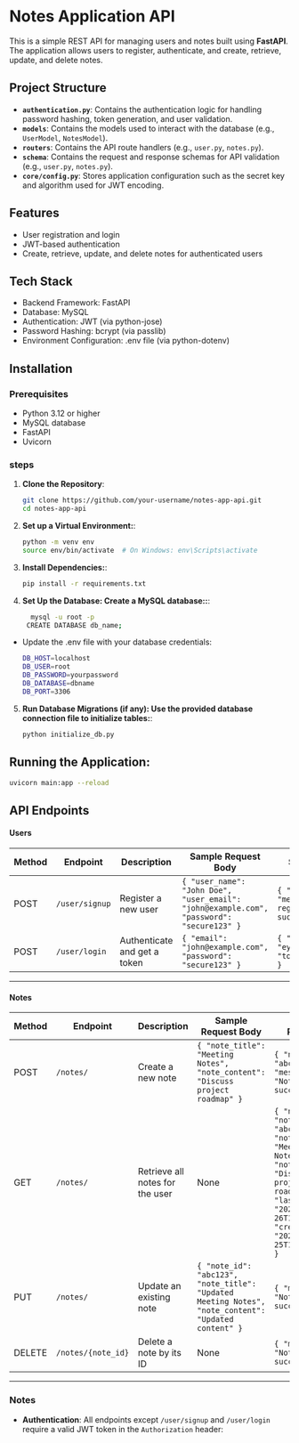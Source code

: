 # Notes Application API

This is a simple REST API for managing users and notes built using **FastAPI**. The application allows users to register, authenticate, and create, retrieve, update, and delete notes.

## Project Structure

- **`authentication.py`**: Contains the authentication logic for handling password hashing, token generation, and user validation.
- **`models`**: Contains the models used to interact with the database (e.g., `UserModel`, `NotesModel`).
- **`routers`**: Contains the API route handlers (e.g., `user.py`, `notes.py`).
- **`schema`**: Contains the request and response schemas for API validation (e.g., `user.py`, `notes.py`).
- **`core/config.py`**: Stores application configuration such as the secret key and algorithm used for JWT encoding.

## Features

- User registration and login
- JWT-based authentication
- Create, retrieve, update, and delete notes for authenticated users

## Tech Stack

- Backend Framework: FastAPI
- Database: MySQL
- Authentication: JWT (via python-jose)
- Password Hashing: bcrypt (via passlib)
- Environment Configuration: .env file (via python-dotenv)

## Installation

### Prerequisites

- Python 3.12 or higher
- MySQL database
- FastAPI
- Uvicorn

### steps

1. **Clone the Repository**:

   ```bash
   git clone https://github.com/your-username/notes-app-api.git
   cd notes-app-api

   ```

2. **Set up a Virtual Environment:**:

   ```bash
   python -m venv env
   source env/bin/activate  # On Windows: env\Scripts\activate

   ```

3. **Install Dependencies:**:

   ```bash
   pip install -r requirements.txt

   ```

4. **Set Up the Database: Create a MySQL database::**:

   ```bash
     mysql -u root -p
    CREATE DATABASE db_name;
   ```

- Update the .env file with your database credentials:

  ```bash
  DB_HOST=localhost
  DB_USER=root
  DB_PASSWORD=yourpassword
  DB_DATABASE=dbname
  DB_PORT=3306
  ```

5. **Run Database Migrations (if any): Use the provided database connection file to initialize tables:**:

   ```bash
   python initialize_db.py


   ```

## Running the Application:

```bash
uvicorn main:app --reload

```



## API Endpoints

#### Users
| Method | Endpoint       | Description                   | Sample Request Body                      | Sample Response                                      |
|--------|----------------|-------------------------------|------------------------------------------|-----------------------------------------------------|
| POST   | `/user/signup` | Register a new user           | `{ "user_name": "John Doe", "user_email": "john@example.com", "password": "secure123" }` | `{ "user_id": "12345", "message": "User registered successfully" }` |
| POST   | `/user/login`  | Authenticate and get a token  | `{ "email": "john@example.com", "password": "secure123" }` | `{ "access_token": "eyJhbGciOiJIUzI1...", "token_type": "bearer" }` |

---

#### Notes
| Method | Endpoint           | Description                      | Sample Request Body                       | Sample Response                                      |
|--------|--------------------|----------------------------------|-------------------------------------------|-----------------------------------------------------|
| POST   | `/notes/`          | Create a new note               | `{ "note_title": "Meeting Notes", "note_content": "Discuss project roadmap" }` | `{ "note_id": "abc123", "message": "Note created successfully" }` |
| GET    | `/notes/`          | Retrieve all notes for the user | None                                      | `{ "notes": [{ "note_id": "abc123", "note_title": "Meeting Notes", "note_content": "Discuss project roadmap", "last_update": "2024-11-26T12:34:56", "created_on": "2024-11-25T11:00:00" }] }` |
| PUT    | `/notes/`          | Update an existing note         | `{ "note_id": "abc123", "note_title": "Updated Meeting Notes", "note_content": "Updated content" }` | `{ "message": "Note updated successfully" }` |
| DELETE | `/notes/{note_id}` | Delete a note by its ID         | None                                      | `{ "message": "Note deleted successfully" }` |

---

### Notes
- **Authentication**: All endpoints except `/user/signup` and `/user/login` require a valid JWT token in the `Authorization` header:

